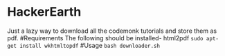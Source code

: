 # HackerEarth
Just a lazy way to download all the codemonk tutorials and store them as pdf.
#Requirements
The following should be installed- html2pdf
`sudo apt-get install wkhtmltopdf`
#Usage
`bash downloader.sh`

